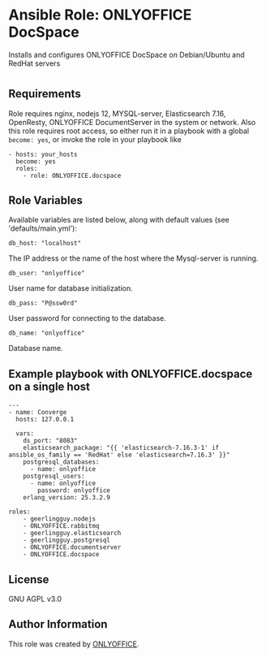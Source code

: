# Ansible Role: ONLYOFFICE DocSpace
Installs and configures ONLYOFFICE DocSpace on Debian/Ubuntu and RedHat servers
#
## Requirements

Role requires nginx, nodejs 12, MYSQL-server, Elasticsearch 7.16, OpenResty, ONLYOFFICE DocumentServer in the system or network. Also this role requires root access, so either run it in a playbook with a global `become: yes`, or invoke the role in your playbook like

    - hosts: your_hosts 
      become: yes
      roles:
        - role: ONLYOFFICE.docspace

## Role Variables

Available variables are listed below, along with default values (see 'defaults/main.yml'):

	db_host: "localhost"

The IP address or the name of the host where the Mysql-server is running.

	db_user: "onlyoffice"

User name for database initialization.

	db_pass: "P@ssw0rd"

User password for connecting to the database.

	db_name: "onlyoffice"

Database name.

## Example playbook with ONLYOFFICE.docspace on a single host

    ---
    - name: Converge
      hosts: 127.0.0.1

      vars:
        ds_port: "8083"
        elasticsearch_package: "{{ 'elasticsearch-7.16.3-1' if ansible_os_family == 'RedHat' else 'elasticsearch=7.16.3' }}"
        postgresql_databases:
          - name: onlyoffice
        postgresql_users:
          - name: onlyoffice
            password: onlyoffice
        erlang_version: 25.3.2.9

    roles:
        - geerlingguy.nodejs
        - ONLYOFFICE.rabbitmq
        - geerlingguy.elasticsearch
        - geerlingguy.postgresql
        - ONLYOFFICE.documentserver
        - ONLYOFFICE.docspace

## License

GNU AGPL v3.0

## Author Information

This role was created by [ONLYOFFICE](https://www.onlyoffice.com/).
